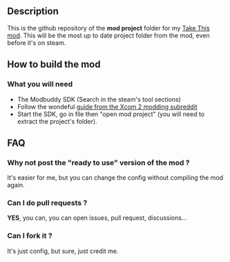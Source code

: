 ## Description

This is the github repository of the **mod project** folder for my [Take This mod](https://steamcommunity.com/sharedfiles/filedetails/?id=2869237069). 
This will be the most up to date project folder from the mod, even before it's on steam.

## How to build the mod

### What you will need

- The Modbuddy SDK (Search in the steam's tool sections)
- Follow the wondeful [guide from the Xcom 2 modding subreddit](https://www.reddit.com/r/xcom2mods/wiki/firsttime#wiki_how_to_install_and_set_up_xcom_2_wotc_sdk)
- Start the SDK, go in file then "open mod project" (you will need to extract the project's folder).

## FAQ

### Why not post the "ready to use" version of the mod ?
It's easier for me, but you can change the config without compiling the mod again.

### Can I do pull requests ?
**YES**, you can, you can open issues, pull request, discussions...

### Can I fork it ?
It's just config, but sure, just credit me.
